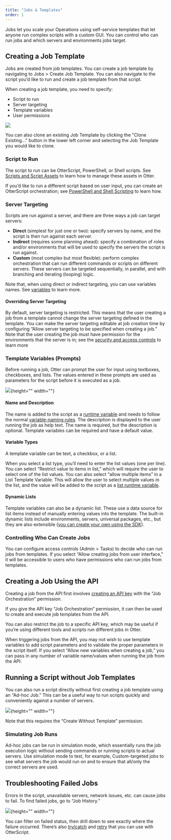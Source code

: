 ```yaml
---
title: "Jobs & Templates"
order: 1
---
```


Jobs let you scale your Operations using self-service templates that let anyone run complex scripts with a custom GUI. You can control who can run jobs and which servers and environments jobs target.

## Creating a Job Template
Jobs are created from job templates. You can create a job template by navigating to Jobs > Create Job Template. You can also navigate to the script you’d like to run and create a job template from that script.

When creating a job template, you need to specify:
* Script to run
* Server targeting
* Template variables
* User permissions

![](/resources/docs/Creating-a-Job-Template.png)

You can also clone an existing Job Template by clicking the "Clone Existing..." button in the lower left corner and selecting the Job Template you would like to clone.

### Script to Run 
The script to run can be OtterScript, PowerShell, or Shell scripts. See [Scripts and Script Assets](/docs/otter/scripting-in-otter/otter-core-concepts-assets) to learn how to manage these assets in Otter. 

If you’d like to run a different script based on user input, you can create an OtterScript orchestration; see [PowerShell and Shell Scripting](/docs/otter/scripting-in-otter/otter-scripting-powershell) to learn how.

### Server Targeting 
Scripts are run against a server, and there are three ways a job can target servers:

* **Direct** (simplest for just one or two): specify servers by name, and the script is then run against each server.
* **Indirect** (requires some planning ahead): specify a combination of roles and/or environments that will be used to specify the servers the script is run against.
* **Custom** (most complex but most flexible): perform complex orchestration that can run different commands or scripts on different servers. These servers can be targeted sequentially, in parallel, and with branching and iterating (looping) logic. 

Note that, when using direct or indirect targeting, you can use variables names. See [variables](/docs/buildmaster/otterscript-execution-engine/buildmaster-variables) to learn more.

#### Overriding Server Targeting
By default, server targeting is restricted. This means that the user creating a job from a template cannot change the server targeting defined in the template. 
You can make the server targeting editable at job creation time by configuring “Allow server targeting to be specified when creating a job.” Note that the user creating the job must have permission for the environments that the server is in; see the [security and access controls](/docs/otter/configuring-for-your-team/otter-administration-security) to learn more

### Template Variables (Prompts)
Before running a job, Otter can prompt the user for input using textboxes, checkboxes, and lists. The values entered in these prompts are used as parameters for the script before it is executed as a job.

![](/resources/docs/Template-Variables-Prompts.png){height="" width=""}

#### Name and Description
The name is added to the script as a [runtime variable](/docs/executionengine/overview/runtime-variables) and needs to follow the normal [variable-naming rules](/docs/otter/scripting-in-otter/otter-configuration-variables). The description is displayed to the user running the job as help text. The name is required, but the description is optional. Template variables can be required and have a default value. 

#### Variable Types
A template variable can be text, a checkbox, or a list. 

When you select a list type, you’ll need to enter the list values (one per line). You can select “Restrict value to items in list,” which will require the user to select one of the list values. You can also select “allow multiple items” in a List Template Variable. This will allow the user to select multiple values in the list, and the value will be added to the script as a [list runtime variable](/docs/executionengine/overview/runtime-variables). 

#### Dynamic Lists
Template variables can also be a dynamic list. These use a data source for list items instead of manually entering values into the template. The built-in dynamic lists include environments, servers, universal packages, etc., but they are also extensible ([you can create your own using the SDK](/docs/inedosdk/extending-inedo-tools-using-the-sdk/inedosdk-extending-creating)).

### Controlling Who Can Create Jobs
You can configure access controls (Admin > Tasks) to decide who can run jobs from templates. If you select “Allow creating jobs from user interface,” it will be accessible to users who have permissions who can run jobs from templates.

## Creating a Job Using the API
Creating a job from the API first involves [creating an API key](/docs/otter/configuring-for-your-team/otter-administration-security-api-keys) with the “Job Orchestration” permission. 

If you give the API key “Job Orchestration” permission, it can then be used to create and execute job templates from the API. 

You can also restrict the job to a specific API key, which may be useful if you’re using different tools and scripts run different jobs in Otter.

When triggering jobs from the API, you may not wish to use template variables to add script parameters and to validate the proper parameters in the script itself. If you select “Allow new variables when creating a job,” you can pass in any number of variable name/values when running the job from the API.

## Running a Script without Job Templates
You can also run a script directly without first creating a job template using an “Ad-hoc Job.” This can be a useful way to run scripts quickly and conveniently against a number of servers. 

![](/resources/docs/Running-a-Script-without-Job-Templates.png){height="" width=""}


Note that this requires the “Create Without Template” permission.

### Simulating Job Runs
Ad-hoc jobs can be run in simulation mode, which essentially runs the job execution logic without sending commands or running scripts to actual servers. Use simulation mode to test, for example, Custom-targeted jobs to see what servers the job would run on and to ensure that all/only the correct servers are used.

## Troubleshooting Failed Jobs
Errors in the script, unavailable servers, network issues, etc. can cause jobs to fail.
To find failed jobs, go to “Job History.” 

![](/resources/docs/Troubleshooting-Failed-Jobs.png){height="" width=""}


You can filter on failed status, then drill down to see exactly where the failure occurred. There’s also [try/catch](/docs/executionengine/otterscript/statements-and-blocks/try-catch) and [retry](/docs/executionengine/overview/statements-and-blocks/try-catch#retry) that you can use with OtterScript.

